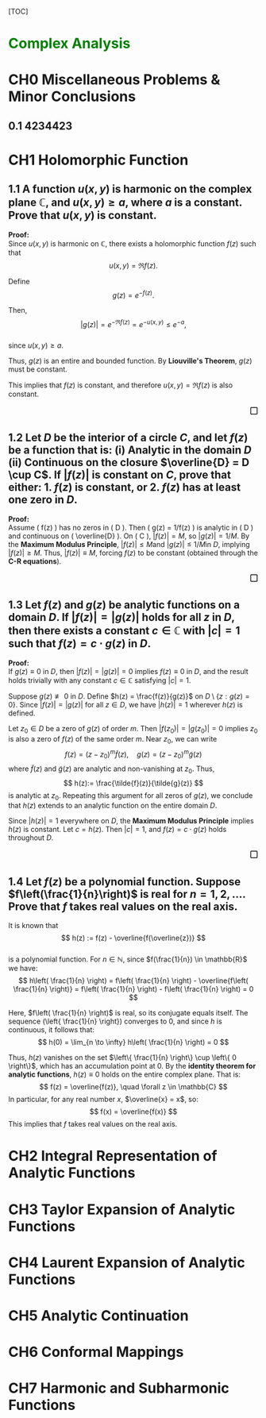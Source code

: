 [TOC]

# <p style="color:green">Complex Analysis</p>
# CH0 Miscellaneous Problems & Minor Conclusions
## 0.1 4234423

# CH1 Holomorphic Function
## 1.1 A function $u(x, y)$ is harmonic on the complex plane $\mathbb{C}$, and $u(x, y) \geq a$, where $a$ is a constant. Prove that $u(x, y)$ is constant.
**Proof:**  
Since $u(x, y)$ is harmonic on $\mathbb{C}$, there exists a holomorphic function $f(z)$ such that  
$$
u(x, y) = \Re f(z).
$$  

Define  
$$
g(z) = e^{-f(z)}.
$$  

Then,  
$$
|g(z)| = e^{-\Re f(z)} = e^{-u(x, y)} \leq e^{-a},
$$  
since $u(x, y) \geq a$.  

Thus, $g(z)$ is an entire and bounded function. By **Liouville's Theorem**, $g(z)$ must be constant.  

This implies that $f(z)$ is constant, and therefore $u(x, y) = \Re f(z)$ is also constant.  
<div style="text-align: right;font-size: 20px;">▢</div>

## 1.2 Let $D$ be the interior of a circle $C$, and let $f(z)$ be a function that is: (i) Analytic in the domain $D$ (ii) Continuous on the closure $\overline{D} = D \cup C$. If $|f(z)|$ is constant on $C$, prove that either: 1. $f(z)$ is constant, or 2. $f(z)$ has at least one zero in $D$.
**Proof:**  
Assume \( f(z) \) has no zeros in \( D \). Then \( g(z) = 1/f(z) \) is analytic in \( D \) and continuous on \( \overline{D} \). On \( C \), $|f(z)| = M$, so $|g(z)| = 1/M$. By the **Maximum Modulus Principle**, $|f(z)| \leq M$and $|g(z)| \leq 1/M$in $D$, implying $|f(z)| \geq M$. Thus, $|f(z)| \equiv M$, forcing $f(z)$ to be constant (obtained through the **C-R equations**). 
 <div style="text-align: right;font-size: 20px;">▢</div>

## 1.3 Let $f(z)$ and $g(z)$ be analytic functions on a domain $D$. If $|f(z)| = |g(z)|$ holds for all $z$ in $D$, then there exists a constant $c \in \mathbb{C}$ with $|c|=1$ such that $f(z) = c \cdot g(z)$ in $D$.
**Proof:**  
If $g(z) \equiv 0$ in $D$, then $|f(z)|=|g(z)|=0$ implies $f(z) \equiv 0$ in $D$, and the result holds trivially with any constant $c \in \mathbb{C}$ satisfying $|c|=1$.  

Suppose $g(z) \not\equiv 0$ in $D$. Define $h(z) = \frac{f(z)}{g(z)}$ on $D \setminus \{ z : g(z) = 0 \}$. Since $|f(z)|=|g(z)|$ for all $z \in D$, we have $|h(z)|=1$ wherever $h(z)$ is defined.  

Let $z_0 \in D$ be a zero of $g(z)$ of order $m$. Then $|f(z_0)|=|g(z_0)|=0$ implies $z_0$ is also a zero of $f(z)$ of the same order $m$. Near $z_0$, we can write  
$$
f(z) = (z - z_0)^m \tilde{f}(z), \quad g(z) = (z - z_0)^m \tilde{g}(z)
$$where $\tilde{f}(z)$ and $\tilde{g}(z)$ are analytic and non-vanishing at $z_0$. Thus,  
$$
h(z):= \frac{\tilde{f}(z)}{\tilde{g}(z)}
$$  is analytic at $z_0$. Repeating this argument for all zeros of $g(z)$, we conclude that $h(z)$ extends to an analytic function on the entire domain $D$.  

Since $|h(z)|=1$ everywhere on $D$, the **Maximum Modulus Principle** implies $h(z)$ is constant. Let $c=h(z)$. Then $|c|=1$, and $f(z)=c \cdot g(z)$ holds throughout $D$.     
 <div style="text-align: right;font-size: 20px;">▢</div>

## 1.4 Let $f(z)$ be a polynomial function. Suppose $f\left(\frac{1}{n}\right)$ is real for $n=1,2,\dots$. Prove that $f$ takes real values on the real axis.
It is known that  
$$
h(z) := f(z) - \overline{f(\overline{z})}
$$  
is a polynomial function. For $n \in \mathbb{N}$, since $f(\frac{1}{n}) \in \mathbb{R}$ we have:
$$
h\left( \frac{1}{n} \right) = f\left( \frac{1}{n} \right) - \overline{f\left( \frac{1}{n} \right)} = f\left( \frac{1}{n} \right) - f\left( \frac{1}{n} \right) = 0
$$

Here, $f\left( \frac{1}{n} \right)$ is real, so its conjugate equals itself. The sequence \(\left\{ \frac{1}{n} \right\}\) converges to 0, and since $h$ is continuous, it follows that:
$$
h(0) = \lim_{n \to \infty} h\left( \frac{1}{n} \right) = 0
$$

Thus, $h(z)$ vanishes on the set $\left\{ \frac{1}{n} \right\} \cup \left\{ 0 \right\}$, which has an accumulation point at 0. By the **identity theorem for analytic functions**, $h(z) \equiv 0$ holds on the entire complex plane. That is:
$$
f(z) = \overline{f(z)}, \quad \forall z \in \mathbb{C}
$$
In particular, for any real number $x$, $\overline{x} = x$, so:
$$
f(x) = \overline{f(x)}
$$
This implies that $f$ takes real values on the real axis.












# CH2 Integral Representation of Analytic Functions





# CH3 Taylor Expansion of Analytic Functions

# CH4 Laurent Expansion of Analytic Functions 



# CH5 Analytic Continuation


# CH6 Conformal Mappings



# CH7 Harmonic and Subharmonic Functions

